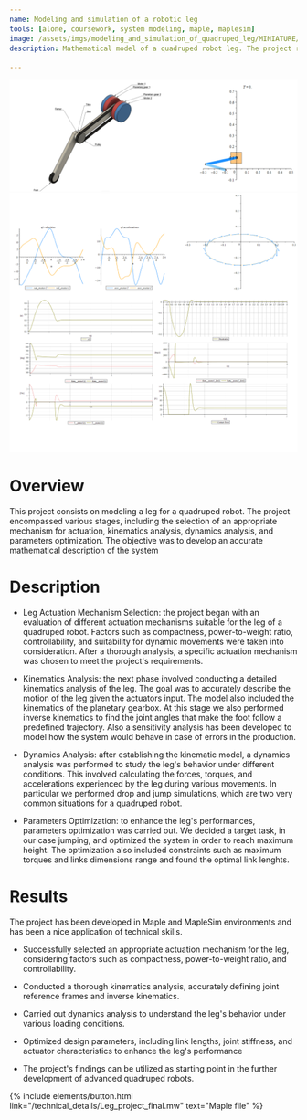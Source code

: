 ```yaml
---
name: Modeling and simulation of a robotic leg
tools: [alone, coursework, system modeling, maple, maplesim]
image: /assets/imgs/modeling_and_simulation_of_quadruped_leg/MINIATURE/miniature.png
description: Mathematical model of a quadruped robot leg. The project received maximum grade

---
```

![project_idea](/assets/imgs/modeling_and_simulation_of_quadruped_leg/1.png)
![project_idea](/assets/imgs/modeling_and_simulation_of_quadruped_leg/2.png)

# Overview
This project consists on modeling a leg for a quadruped robot. The project encompassed various stages, including the selection of an appropriate mechanism for actuation, kinematics analysis, dynamics analysis, and parameters optimization. The objective was to develop an accurate mathematical description of the system

# Description
- Leg Actuation Mechanism Selection: the project began with an evaluation of different actuation mechanisms suitable for the leg of a quadruped robot. Factors such as compactness, power-to-weight ratio, controllability, and suitability for dynamic movements were taken into consideration. After a thorough analysis, a specific actuation mechanism was chosen to meet the project's requirements.

- Kinematics Analysis: the next phase involved conducting a detailed kinematics analysis of the leg. The goal was to accurately describe the motion of the leg given the actuators input. The model also included the kinematics of the planetary gearbox. At this stage we also performed inverse kinematics to find the joint angles that make the foot follow a predefined trajectory. Also a sensitivity analysis has been developed to model how the system would behave in case of errors in the production.

- Dynamics Analysis: after establishing the kinematic model, a dynamics analysis was performed to study the leg's behavior under different conditions. This involved calculating the forces, torques, and accelerations experienced by the leg during various movements. In particular we performed drop and jump simulations, which are two very common situations for a quadruped robot.

- Parameters Optimization: to enhance the leg's performances, parameters optimization was carried out. We decided a target task, in our case jumping, and optimized the system in order to reach maximum height. The optimization also included constraints such as maximum torques and links dimensions range and found the optimal link lenghts. 

# Results
The project has been developed in Maple and MapleSim environments and has been a nice application of technical skills.

- Successfully selected an appropriate actuation mechanism for the leg, considering factors such as compactness, power-to-weight ratio, and controllability.

- Conducted a thorough kinematics analysis, accurately defining joint reference frames and inverse kinematics.

- Carried out dynamics analysis to understand the leg's behavior under various loading conditions.

- Optimized design parameters, including link lengths, joint stiffness, and actuator characteristics to enhance the leg's performance

- The project's findings can be utilized as starting point in the further development of advanced quadruped robots.

<div class="flex-parent jc-center">
{% include elements/button.html link="/technical_details/Leg_project_final.mw" text="Maple file" %}
</div>